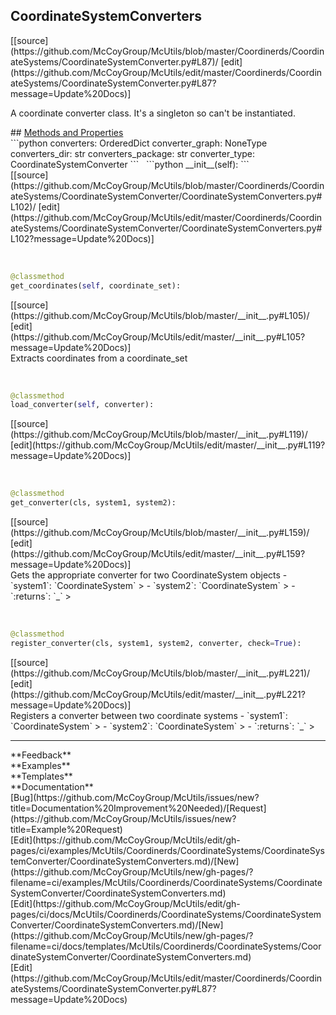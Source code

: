 ## <a id="McUtils.Coordinerds.CoordinateSystems.CoordinateSystemConverter.CoordinateSystemConverters">CoordinateSystemConverters</a> 

<div class="docs-source-link" markdown="1">
[[source](https://github.com/McCoyGroup/McUtils/blob/master/Coordinerds/CoordinateSystems/CoordinateSystemConverter.py#L87)/
[edit](https://github.com/McCoyGroup/McUtils/edit/master/Coordinerds/CoordinateSystems/CoordinateSystemConverter.py#L87?message=Update%20Docs)]
</div>

A coordinate converter class. It's a singleton so can't be instantiated.







<div class="collapsible-section">
 <div class="collapsible-section collapsible-section-header" markdown="1">
## <a class="collapse-link" data-toggle="collapse" href="#methods" markdown="1"> Methods and Properties</a> <a class="float-right" data-toggle="collapse" href="#methods"><i class="fa fa-chevron-down"></i></a>
 </div>
 <div class="collapsible-section collapsible-section-body collapse show" id="methods" markdown="1">
 ```python
converters: OrderedDict
converter_graph: NoneType
converters_dir: str
converters_package: str
converter_type: CoordinateSystemConverter
```
<a id="McUtils.Coordinerds.CoordinateSystems.CoordinateSystemConverter.CoordinateSystemConverters.__init__" class="docs-object-method">&nbsp;</a> 
```python
__init__(self): 
```
<div class="docs-source-link" markdown="1">
[[source](https://github.com/McCoyGroup/McUtils/blob/master/Coordinerds/CoordinateSystems/CoordinateSystemConverter/CoordinateSystemConverters.py#L102)/
[edit](https://github.com/McCoyGroup/McUtils/edit/master/Coordinerds/CoordinateSystems/CoordinateSystemConverter/CoordinateSystemConverters.py#L102?message=Update%20Docs)]
</div>


<a id="McUtils.Coordinerds.CoordinateSystems.CoordinateSystemConverter.CoordinateSystemConverters.get_coordinates" class="docs-object-method">&nbsp;</a> 
```python
@classmethod
get_coordinates(self, coordinate_set): 
```
<div class="docs-source-link" markdown="1">
[[source](https://github.com/McCoyGroup/McUtils/blob/master/__init__.py#L105)/
[edit](https://github.com/McCoyGroup/McUtils/edit/master/__init__.py#L105?message=Update%20Docs)]
</div>
Extracts coordinates from a coordinate_set


<a id="McUtils.Coordinerds.CoordinateSystems.CoordinateSystemConverter.CoordinateSystemConverters.load_converter" class="docs-object-method">&nbsp;</a> 
```python
@classmethod
load_converter(self, converter): 
```
<div class="docs-source-link" markdown="1">
[[source](https://github.com/McCoyGroup/McUtils/blob/master/__init__.py#L119)/
[edit](https://github.com/McCoyGroup/McUtils/edit/master/__init__.py#L119?message=Update%20Docs)]
</div>


<a id="McUtils.Coordinerds.CoordinateSystems.CoordinateSystemConverter.CoordinateSystemConverters.get_converter" class="docs-object-method">&nbsp;</a> 
```python
@classmethod
get_converter(cls, system1, system2): 
```
<div class="docs-source-link" markdown="1">
[[source](https://github.com/McCoyGroup/McUtils/blob/master/__init__.py#L159)/
[edit](https://github.com/McCoyGroup/McUtils/edit/master/__init__.py#L159?message=Update%20Docs)]
</div>
Gets the appropriate converter for two CoordinateSystem objects
  - `system1`: `CoordinateSystem`
    > 
  - `system2`: `CoordinateSystem`
    > 
  - `:returns`: `_`
    >


<a id="McUtils.Coordinerds.CoordinateSystems.CoordinateSystemConverter.CoordinateSystemConverters.register_converter" class="docs-object-method">&nbsp;</a> 
```python
@classmethod
register_converter(cls, system1, system2, converter, check=True): 
```
<div class="docs-source-link" markdown="1">
[[source](https://github.com/McCoyGroup/McUtils/blob/master/__init__.py#L221)/
[edit](https://github.com/McCoyGroup/McUtils/edit/master/__init__.py#L221?message=Update%20Docs)]
</div>
Registers a converter between two coordinate systems
  - `system1`: `CoordinateSystem`
    > 
  - `system2`: `CoordinateSystem`
    > 
  - `:returns`: `_`
    >
 </div>
</div>












---


<div markdown="1" class="text-secondary">
<div class="container">
  <div class="row">
   <div class="col" markdown="1">
**Feedback**   
</div>
   <div class="col" markdown="1">
**Examples**   
</div>
   <div class="col" markdown="1">
**Templates**   
</div>
   <div class="col" markdown="1">
**Documentation**   
</div>
   <div class="col" markdown="1">
   
</div>
   <div class="col" markdown="1">
   
</div>
   <div class="col" markdown="1">
   
</div>
</div>
  <div class="row">
   <div class="col" markdown="1">
[Bug](https://github.com/McCoyGroup/McUtils/issues/new?title=Documentation%20Improvement%20Needed)/[Request](https://github.com/McCoyGroup/McUtils/issues/new?title=Example%20Request)   
</div>
   <div class="col" markdown="1">
[Edit](https://github.com/McCoyGroup/McUtils/edit/gh-pages/ci/examples/McUtils/Coordinerds/CoordinateSystems/CoordinateSystemConverter/CoordinateSystemConverters.md)/[New](https://github.com/McCoyGroup/McUtils/new/gh-pages/?filename=ci/examples/McUtils/Coordinerds/CoordinateSystems/CoordinateSystemConverter/CoordinateSystemConverters.md)   
</div>
   <div class="col" markdown="1">
[Edit](https://github.com/McCoyGroup/McUtils/edit/gh-pages/ci/docs/McUtils/Coordinerds/CoordinateSystems/CoordinateSystemConverter/CoordinateSystemConverters.md)/[New](https://github.com/McCoyGroup/McUtils/new/gh-pages/?filename=ci/docs/templates/McUtils/Coordinerds/CoordinateSystems/CoordinateSystemConverter/CoordinateSystemConverters.md)   
</div>
   <div class="col" markdown="1">
[Edit](https://github.com/McCoyGroup/McUtils/edit/master/Coordinerds/CoordinateSystems/CoordinateSystemConverter.py#L87?message=Update%20Docs)   
</div>
   <div class="col" markdown="1">
   
</div>
   <div class="col" markdown="1">
   
</div>
   <div class="col" markdown="1">
   
</div>
</div>
</div>
</div>